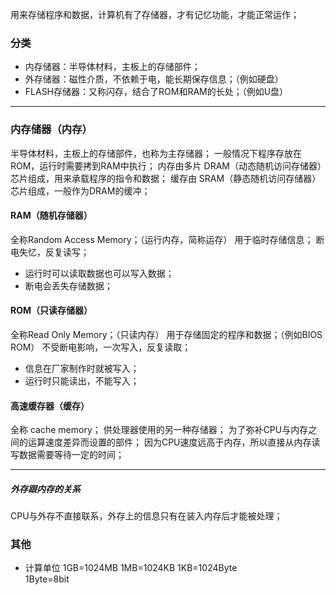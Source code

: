 用来存储程序和数据，计算机有了存储器，才有记忆功能，才能正常运作；

### 分类
-   内存储器：半导体材料，主板上的存储部件；
-   外存储器：磁性介质，不依赖于电，能长期保存信息；（例如硬盘）
-   FLASH存储器：又称闪存，结合了ROM和RAM的长处；（例如U盘）

---

### 内存储器（内存）

半导体材料，主板上的存储部件，也称为主存储器；
一般情况下程序存放在ROM，运行时需要拷到RAM中执行；
内存由多片 DRAM（动态随机访问存储器）芯片组成，用来承载程序的指令和数据；
缓存由 SRAM（静态随机访问存储器）芯片组成，一般作为DRAM的缓冲；

#### RAM（随机存储器）
全称Random Access Memory；（运行内存，简称运存）
用于临时存储信息；
断电失忆，反复读写；
-   运行时可以读取数据也可以写入数据；
-   断电会丢失存储数据；

#### ROM（只读存储器）
全称Read Only Memory；（只读内存）
用于存储固定的程序和数据；（例如BIOS ROM）
不受断电影响，一次写入，反复读取；
-   信息在厂家制作时就被写入；
-   运行时只能读出，不能写入；


#### 高速缓存器（缓存）

全称 cache memory；
供处理器使用的另一种存储器；
为了弥补CPU与内存之间的运算速度差异而设置的部件；
因为CPU速度远高于内存，所以直接从内存读写数据需要等待一定的时间；

---
##### 外存跟内存的关系
CPU与外存不直接联系，外存上的信息只有在装入内存后才能被处理；

### 其他
- 计算单位
    1GB=1024MB
    1MB=1024KB
    1KB=1024Byte    
    1Byte=8bit